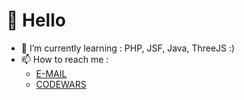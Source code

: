 # 👋 Hello
- 🌱 I’m currently learning : PHP, JSF, Java, ThreeJS :)
- 📫 How to reach me :
   - [E-MAIL](igorceglarz@gmail.com)
   - [CODEWARS](https://www.codewars.com/users/igorc97)
